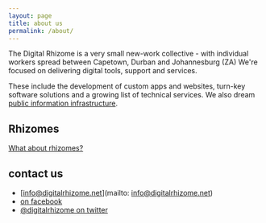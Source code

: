 ```yaml
---
layout: page
title: about us
permalink: /about/
---
```


The Digital Rhizome is a very small new-work collective - with individual workers spread between Capetown, Durban and Johannesburg (ZA)
We're focused on delivering digital tools, support and services. 

These include the development of custom apps and websites, turn-key software solutions and a growing list of technical services.
We also dream [public information infrastructure](/projects/zomeworks).

## Rhizomes
[What about rhizomes?](/about/rhizomes)


## contact us
- [info@digitalrhizome.net](mailto: info@digitalrhizome.net)
- [on facebook](https://www.facebook.com/digitalrhizome)
- [@digitalrhizome on twitter](https://twitter.com/digitalrhizome)
